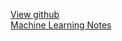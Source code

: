 [View github](https://github.com/oishe/)  
[Machine Learning Notes](http://oishefarhan.me/ML/index.html)  
